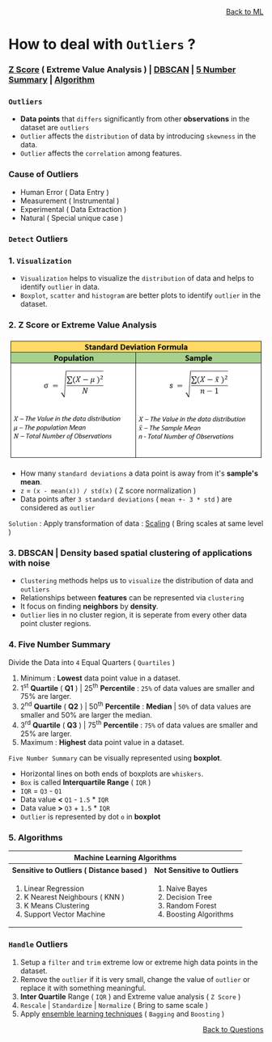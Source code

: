 <p align='right'><a align="right" href="https://github.com/KIRANKUMAR7296/Library/blob/main/Machine%20Learning/Machine%20Learning%20Models.md">Back to ML</a></p>

# How to deal with `Outliers` ?

<h3><a href="#zscore">Z Score</a> ( Extreme Value Analysis ) | <a href="#dbscan">DBSCAN</a> | <a href="#summary">5 Number Summary</a> | <a href="#algo">Algorithm</a></h3>

### `Outliers`
- **Data points** that `differs` significantly from other **observations** in the dataset are `outliers`
- `Outlier` affects the `distribution` of data by introducing `skewness` in the data.
- `Outlier` affects the `correlation` among features.

### Cause of Outliers 

- Human Error ( Data Entry ) 
- Measurement ( Instrumental ) 
- Experimental ( Data Extraction ) 
- Natural ( Special unique case )

### `Detect` Outliers

### 1. `Visualization`

- `Visualization` helps to visualize the `distribution` of data and helps to identify `outlier` in data.
- `Boxplot`, `scatter` and `histogram` are better plots to identify `outlier` in the dataset.

<h3 name="zscore">2. Z Score or Extreme Value Analysis</h3>

![Standard Deviation](Image/Std.png)

- How many `standard deviations` a data point is away from it's **sample's mean**.
- `z` = `(x - mean(x)) / std(x)` ( Z score normalization )
- Data points after `3 standard deviations` ( `mean +- 3 * std` ) are considered as `outlier`

`Solution` : Apply transformation of data : [Scaling](https://github.com/KIRANKUMAR7296/Library/blob/main/Data%20Science/Normalization%20vs%20Standardization.md) ( Bring scales at same level )

<h3 name="dbscan">3. DBSCAN | Density based spatial clustering of applications with noise</h3>

- `Clustering` methods helps us to `visualize` the distribution of data and `outliers`
- Relationships between **features** can be represented via `clustering`
- It focus on finding **neighbors** by **density**.
- `Outlier` lies in no cluster region, it is seperate from every other data point cluster regions.

<h3 name="summary">4. Five Number Summary</h3>

Divide the Data into `4` Equal Quarters ( `Quartiles` ) 

1. Minimum : **Lowest** data point value in a dataset.
2. 1<sup>st</sup> **Quartile** ( **Q1** ) | 25<sup>th</sup> **Percentile** : `25%` of data values are smaller and 75% are larger.
3. 2<sup>nd</sup> **Quartile** ( **Q2** ) | 50<sup>th</sup> **Percentile** : **Median** | `50%` of data values are smaller and 50% are larger the median.
4. 3<sup>rd</sup> **Quartile** ( **Q3** ) | 75<sup>th</sup> **Percentile** : `75%` of data values are smaller and 25% are larger.
5. Maximum : **Highest** data point value in a dataset.

`Five Number Summary` can be visually represented using **boxplot**.
- Horizontal lines on both ends of boxplots are `whiskers`.
- `Box` is called **Interquartile Range** ( `IQR` )
- `IQR` = `Q3` - `Q1`
- Data value **<** `Q1` - `1.5` * `IQR`
- Data value **>** `Q3` + `1.5` * `IQR`
- `Outlier` is represented by dot `o` in **boxplot**  

<h3 name="algo">5. Algorithms</h3>

<table>
  <tr>
    <th colspan="2">Machine Learning Algorithms</th>
  </tr>
  <tr>
    <th>Sensitive to Outliers ( Distance based )</th>
    <th>Not Sensitive to Outliers</th>
  </tr>
   <tr>
    <td>
      <ol type="1">
        <li>Linear Regression</li>
        <li>K Nearest Neighbours ( KNN )</li>
        <li>K Means Clustering</li>
        <li>Support Vector Machine</li>
      </ol>
    </td>
    <td>
      <ol type="1">
        <li>Naive Bayes</li>
        <li>Decision Tree</li>
        <li>Random Forest</li>        
        <li>Boosting Algorithms</li>        
      </ol>
    </td>
  </tr>
</table>

### `Handle` Outliers

1. Setup a `filter` and `trim` extreme low or extreme high data points in the dataset.
2. Remove the `outlier` if it is very small, change the value of `outlier` or replace it with something meaningful.
3. **Inter Quartile** Range ( `IQR` ) and Extreme value analysis ( `Z Score` )
5. `Rescale` | `Standardize` | `Normalize` ( Bring to same scale )
6. Apply [ensemble learning techniques](https://github.com/KIRANKUMAR7296/Library/blob/main/Data%20Science/Supervised%20Learning/Ensemble%20Techniques.md) ( `Bagging` and `Boosting` )


<p align='right'><a align="right" href="https://github.com/KIRANKUMAR7296/Library/blob/main/Interview.md">Back to Questions</a></p>

